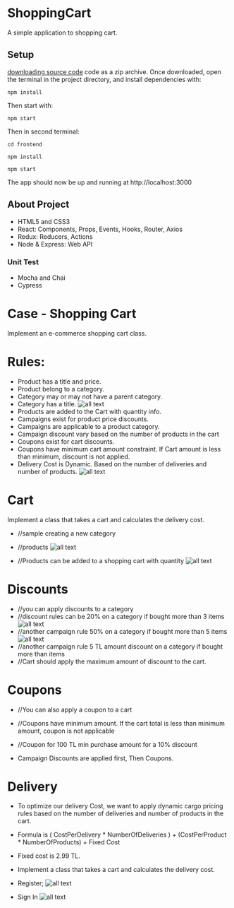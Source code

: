 # ShoppingCart
A simple application to shopping cart. 
## Setup
[downloading source code](https://github.com/firtanaelif/ShoppingCart/archive/master.zip) code as a zip archive.
Once downloaded, open the terminal in the project directory, and install dependencies with:
```
npm install
```
Then start with:
```
npm start
```
Then in second terminal:
```
cd frontend
```
```
npm install
```
```
npm start
```
The app should now be up and running at http://localhost:3000 

## About Project
* HTML5 and CSS3
* React: Components, Props, Events, Hooks, Router, Axios
* Redux: Reducers, Actions
* Node & Express: Web API
### Unit Test
* Mocha and Chai
* Cypress
# Case - Shopping Cart
Implement an e-commerce shopping cart class.
# Rules:
* Product has a title and price.
* Product belong to a category.
* Category may or may not have a parent category.
* Category has a title.
 ![all text](https://github.com/firtanaelif/ShoppingCart/blob/master/frontend/public/images/EditProducts.png)
* Products are added to the Cart with quantity info.
* Campaigns exist for product price discounts.
* Campaigns are applicable to a product category.
* Campaign discount vary based on the number of products in the cart
* Coupons exist for cart discounts.
* Coupons have minimum cart amount constraint. If Cart amount is less than minimum, discount is not applied.
* Delivery Cost is Dynamic. Based on the number of deliveries and number of products.
 ![all text](https://github.com/firtanaelif/ShoppingCart/blob/master/frontend/public/images/HomePage.png)

# Cart
Implement a class that takes a cart and calculates the delivery cost.
* //sample creating a new category
* //products
 ![all text](https://github.com/firtanaelif/ShoppingCart/blob/master/frontend/public/images/createProduct.png)

* //Products can be added to a shopping cart with quantity
 ![all text](https://github.com/firtanaelif/ShoppingCart/blob/master/frontend/public/images/DetailsPage.png)

 
# Discounts
* //you can apply discounts to a category
* //discount rules can be 20% on a category if bought more than 3 items
 ![all text](https://github.com/firtanaelif/ShoppingCart/blob/master/frontend/public/images/3items.png)
* //another campaign rule 50% on a category if bought more than 5 items
 ![all text](https://github.com/firtanaelif/ShoppingCart/blob/master/frontend/public/images/CampaignMore5items.png)
* //another campaign rule 5 TL amount discount on a category if bought more than  items
* //Cart should apply the maximum amount of discount to the cart.

# Coupons 
* //You can also apply a coupon to a cart
* //Coupons have minimum amount. If the cart total is less than minimum amount, coupon is not applicable
* //Coupon for 100 TL min purchase amount for a 10% discount

 
* Campaign Discounts are applied first, Then Coupons.

# Delivery 

* To optimize our delivery Cost, we want to apply dynamic cargo pricing rules based on the number of deliveries and number of products in the cart.

* Formula is ( CostPerDelivery * NumberOfDeliveries ) + (CostPerProduct * NumberOfProducts) + Fixed Cost
* Fixed cost is 2.99 TL.
* Implement a class that takes a cart and calculates the delivery cost.
* Register;
 ![all text](https://github.com/firtanaelif/ShoppingCart/blob/master/frontend/public/images/register.png)
* Sign In
 ![all text](https://github.com/firtanaelif/ShoppingCart/blob/master/frontend/public/images/signIn.png)

